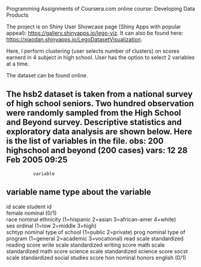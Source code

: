Programming Assignments of Coursera.com online course: Developing Data Products

The project is on Shiny User Showcase page (Shiny Apps with popular appeal): https://gallery.shinyapps.io/lego-viz. It can also be found here: https://xiaodan.shinyapps.io/LegoDatasetVisualization.

Here, I perform clustering (user selects number of clusters) on scores earnerd in 4 subject in high school.  User has the option to select 2 variables at a time.

The dataset can be found online.

The hsb2 dataset is taken from a national survey of high school seniors. Two hundred observation were randomly sampled from the High School and Beyond survey. Descriptive statistics and exploratory data analysis are shown below.
Here is the list of variables in the file.
  obs:           200    highschool and beyond (200 cases)
vars:            12    28 Feb 2005 09:25
-----------------------------------------------------------------------------
              variable     
variable name   type   about the variable 
-----------------------------------------------------------------------------
id              scale  student id                  
female        nominal  (0/1)        
race          nominal  ethnicity (1=hispanic 2=asian 3=african-amer 4=white)        
ses           ordinal  (1=low 2=middle 3=high)           
schtyp        nominal  type of school (1=public 2=private)
prog          nominal  type of program (1=general 2=academic 3=vocational)
read            scale  standardized reading score
write           scale  standardized writing score
math            scale  standardized math score
science         scale  standardized science score
socst           scale  standardized social studies score
hon           nominal  honors english (0/1)

